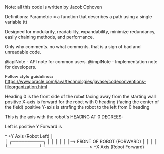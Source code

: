 Note: all this code is written by Jacob Ophoven

Definitions:
Parametric = a function that describes a path using a single variable (t)

Designed for modularity, readability, expandability, minimize redundancy, easily chaining methods, and performance.



Only why comments. no what comments. that is a sign of bad and unreadable code.

@apiNote - API note for common users.
@implNote - Implementation note for developers.


Follow style guidelines: https://www.oracle.com/java/technologies/javase/codeconventions-fileorganization.html



Heading 0 is the front side of the robot facing away from the starting wall
positive X-axis is forward for the robot with 0 heading (facing the center of the field)
positive Y-axis is strafing the robot to the left from 0 heading

This is the axis with the robot's HEADING AT 0 DEGREES:

Left is positive Y
Forward is 

^ +Y Axis (Robot Left)
│      
│ ┌──────────┐
│ │          │
│ │          │--> FRONT OF ROBOT (FORWARD)
│ │          │
│ └──────────┘
└──────────────> +X Axis (Robot Forward)
